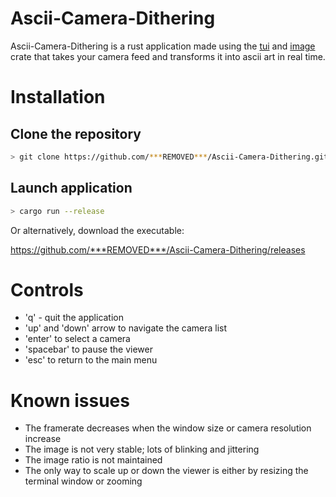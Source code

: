 # Ascii-Camera-Dithering

Ascii-Camera-Dithering is a rust application made using the [tui](https://docs.rs/tui) and [image](https://docs.rs/image) crate that takes your camera feed and transforms it into ascii art in real time.

# Installation

## Clone the repository

```sh
> git clone https://github.com/***REMOVED***/Ascii-Camera-Dithering.git
```

## Launch application

```sh
> cargo run --release
```

Or alternatively, download the executable:

https://github.com/***REMOVED***/Ascii-Camera-Dithering/releases

# Controls
 - 'q' - quit the application
 - 'up' and 'down' arrow to navigate the camera list
 - 'enter' to select a camera
 - 'spacebar' to pause the viewer
 - 'esc' to return to the main menu


# Known issues

 - The framerate decreases when the window size or camera resolution increase 
 - The image is not very stable; lots of blinking and jittering
 - The image ratio is not maintained
 - The only way to scale up or down the viewer is either by resizing the terminal window or zooming
